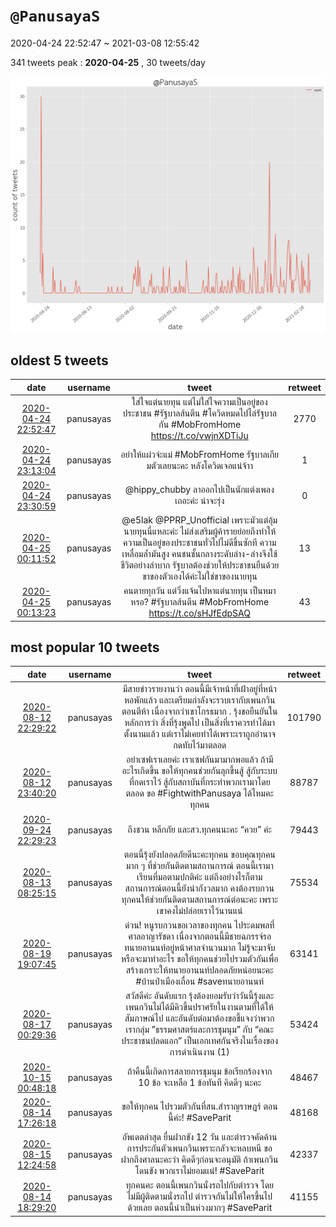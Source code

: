 # `@PanusayaS`

2020-04-24 22:52:47 ~ 2021-03-08 12:55:42

341 tweets
peak : __2020-04-25__ , 30 tweets/day

![count](https://raw.githubusercontent.com/nozomiyamada/twitter_analysis/main/graphs/@tweets/PanusayaS_count.png)


## oldest 5 tweets

|date|username|tweet|retweet|
|:-:|:-:|:-:|:-:|
|[2020-04-24 22:52:47](https://twitter.com/PanusayaS/status/1253713505150103557)|panusayas|ใส่ใจแต่นายทุน แต่ไม่ใส่ใจความเป็นอยู่ของประชาชน #รัฐบาลส้นตีน #โควิดหมดไปไล่รัฐบาลกัน #MobFromHome  https://t.co/vwjnXDTiJu|2770|
|[2020-04-24 23:13:04](https://twitter.com/PanusayaS/status/1253718610733748230)|panusayas|อย่าให้แผ่วจ่ะแม่ #MobFromHome รัฐบาลเกียมตัวเลยนะคะ หลังโควิดเจอแน่จ้าา|1|
|[2020-04-24 23:30:59](https://twitter.com/PanusayaS/status/1253723121397280768)|panusayas|@hippy_chubby ลาออกไปเป็นนักแต่งเพลงเถอะค่ะ น่าจะรุ่ง|0|
|[2020-04-25 00:11:52](https://twitter.com/PanusayaS/status/1253733408842199041)|panusayas|@e5lak @PPRP_Unofficial เพราะมัวแต่อุ้มนายทุนนี่แหละค่ะ ไม่ส่งเสริมผู้ค้ารายย่อยถึงทำให้ความเป็นอยู่ของประชาชนทั่วไปไม่ดีขึ้นซักที ความเหลื่อมล้ำมันสูง คนชนชั้นกลางระดับล่าง-ล่างจึงใช้ชีวิตอย่างลำบาก รัฐบาลต้องช่วยให้ประชาชนยืนด้วยขาของตัวเองได้ค่ะไม่ใช่ขาของนายทุน|13|
|[2020-04-25 00:13:23](https://twitter.com/PanusayaS/status/1253733789374623745)|panusayas|คนตายทุกวัน แต่วิ่งแจ้นไปหาแต่นายทุน เป็นหมาหรอ? #รัฐบาลส้นตีน #MobFromHome  https://t.co/sHJfEdpSAQ|43|


## most popular 10 tweets

|date|username|tweet|retweet|
|:-:|:-:|:-:|:-:|
|[2020-08-12 22:29:22](https://twitter.com/PanusayaS/status/1293570278446923776)|panusayas|มีสายข่าวรายงานว่า ตอนนี้มีเจ้าหน้าที่เฝ้าอยู่ที่หน้าหอพักแล้ว  และเตรียมกำลังจะรวบเรากับเพนกวินตอนตีห้า เนื่องจากว่าเขาโกรธมาก . รุ้งขอยืนยันในหลักการว่า สิ่งที่รุ้งพูดไป เป็นสิ่งที่เราควรทำได้มาตั้งนานแล้ว แต่เราไม่เคยทำได้เพราะเราถูกอำนาจกดทับไว้มาตลอด|101790|
|[2020-08-12 23:40:20](https://twitter.com/PanusayaS/status/1293588138078531584)|panusayas|อย่าเซฟเราเลยค่ะ เราเซฟกันมามากพอแล้ว ถ้ามีอะไรเกิดขึ้น ขอให้ทุกคนช่วยกันลุกขึ้นสู้ สู้กับระบบที่กดเราไว้ สู้กับสถาบันที่กระทำพวกเรามาโดยตลอด ขอ #FightwithPanusaya ได้ไหมคะทุกคน|88787|
|[2020-09-24 22:29:23](https://twitter.com/PanusayaS/status/1309152960811851777)|panusayas|ถึงชวน หลีกภัย และสว.ทุกคนนะคะ “ควย” ค่ะ|79443|
|[2020-08-13 08:25:15](https://twitter.com/PanusayaS/status/1293720236475027456)|panusayas|ตอนนี้รุ้งยังปลอดภัยดีนะคะทุกคน ขอบคุณทุกคนมาก ๆ ที่ช่วยกันติดตามสถานการณ์ ตอนนี้เรามาเรียนที่มอตามปกติค่ะ  แต่ถึงอย่างไรก็ตาม สถานการณ์ตอนนี้ยังน่ากังวลมาก คงต้องรบกวนทุกคนให้ช่วยกันติดตามสถานการณ์ต่อนะคะ เพราะเขาคงไม่ปล่อยเราไว้นานแน่|75534|
|[2020-08-19 19:07:45](https://twitter.com/PanusayaS/status/1296056256059170817)|panusayas|ด่วน! หนูรบกวนขอเวลาของทุกคน ไประดมพลที่ศาลอาญารัชดา เนื่องจากตอนนี้มีชายฉกรรจ์รอทนายอานนท์อยู่หน้าศาลจำนวนมาก ไม่รู้จะมาจับหรือจะมาทำอะไร   ขอให้ทุกคนช่วยไปรวมตัวกันเพื่อสร้างเกราะให้ทนายอานนท์ปลอดภัยหน่อยนะคะ  #บ้านป่าเมืองเถื่อน #saveทนายอานนท์|63141|
|[2020-08-17 00:29:36](https://twitter.com/PanusayaS/status/1295050088666947584)|panusayas|สวัสดีค่ะ อันดับแรก รุ้งต้องยอมรับว่าวันนี้รุ้งและเพนกวินไม่ได้มีคิวขึ้นปราศรัยในงานตามที่ได้ให้สัมภาษณ์ไป และอันดับต่อมาต้องขอชี้แจงว่าพวกเรากลุ่ม ”ธรรมศาสตร์และการชุมนุม” กับ “คณะประชาชนปลดแอก” เป็นเอกเทศกันจริงในเรื่องของการดำเนินงาน (1)|53424|
|[2020-10-15 00:48:18](https://twitter.com/PanusayaS/status/1316435678604021762)|panusayas|ถ้าคืนนี้เกิดการสลายการชุมนุม ข้อเรียกร้องจาก 10 ข้อ จะเหลือ 1 ข้อทันที คิดดีๆ นะคะ|48467|
|[2020-08-14 17:26:18](https://twitter.com/PanusayaS/status/1294218786925510656)|panusayas|ขอให้ทุกคน ไปรวมตัวกันที่สน.สำราญราษฎร์ ตอนนี้ค่ะ! #SaveParit|48168|
|[2020-08-15 12:24:58](https://twitter.com/PanusayaS/status/1294505339686010887)|panusayas|อัพเดตล่าสุด ยื่นฝากขัง 12 วัน และตำรวจคัดค้านการประกันตัวเพนกวินเพราะกลัวจะหลบหนี ขอฝากถึงศาลนะคะว่า คิดดีๆก่อนจะอนุมัติ ถ้าเพนกวินโดนขัง พวกเราไม่ยอมแน่! #SaveParit|42337|
|[2020-08-14 18:29:20](https://twitter.com/PanusayaS/status/1294234647077904384)|panusayas|ทุกคนคะ ตอนนี้เพนกวินนั่งรถไปกับตำรวจ โดยไม่มีผู้ติดตามนั่งรถไป ตำรวจกันไม่ให้ใครขึ้นไปด้วยเลย ตอนนี้น่าเป็นห่วงมากๆ #SaveParit|41155|